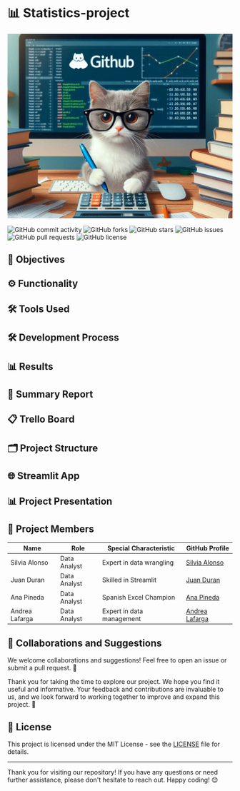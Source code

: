 # 📊 Statistics-project

![Cover Image](./images/gato.png)

![GitHub commit activity](https://img.shields.io/github/commit-activity/m/datasilvia/Statistics-project)
![GitHub forks](https://img.shields.io/github/forks/datasilvia/Statistics-project)
![GitHub stars](https://img.shields.io/github/stars/datasilvia/Statistics-project)
![GitHub issues](https://img.shields.io/github/issues/datasilvia/Statistics-project)
![GitHub pull requests](https://img.shields.io/github/issues-pr/datasilvia/Statistics-project)
![GitHub license](https://img.shields.io/github/license/datasilvia/Statistics-project)

## 🎯 Objectives

## ⚙️ Functionality

## 🛠️ Tools Used

## 🛠️ Development Process

## 📊 Results

## 📄 Summary Report

## 📋 Trello Board

## 🗂️ Project Structure

## 🌐 Streamlit App

## 📊 Project Presentation

## 👥 Project Members

| Name          | Role         | Special Characteristic       | GitHub Profile                          |
|---------------|--------------|------------------------------|-----------------------------------------|
| Silvia Alonso | Data Analyst | Expert in data wrangling     | [Silvia Alonso](https://github.com/datasilvia)  |
| Juan Duran    | Data Analyst | Skilled in Streamlit      | [Juan Duran](https://github.com/Jotis86)        |
| Ana Pineda    | Data Analyst | Spanish Excel Champion       | [Ana Pineda](https://github.com/asdianita)        |
| Andrea Lafarga| Data Analyst | Expert in data management    | [Andrea Lafarga](https://github.com/AndreaLaHe)|

## 🤝 Collaborations and Suggestions

We welcome collaborations and suggestions! Feel free to open an issue or submit a pull request. 🚀

Thank you for taking the time to explore our project. We hope you find it useful and informative. Your feedback and contributions are invaluable to us, and we look forward to working together to improve and expand this project. 🙌

## 📜 License

This project is licensed under the MIT License - see the [LICENSE](LICENSE) file for details.

---

Thank you for visiting our repository! If you have any questions or need further assistance, please don't hesitate to reach out. Happy coding! 😊
